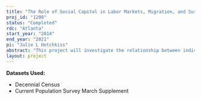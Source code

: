 ```yaml
---
title: "The Role of Social Capital in Labor Markets, Migration, and Survey Response"
proj_id: "1208"
status: "Completed"
rdc: "Atlanta"
start_year: "2014"
end_year: "2021"
pi: "Julie L Hotchkiss"
abstract: "This project will investigate the relationship between individual social and civic engagement (referred to as “social capital”) at a narrowly defined level of geography and individual labor market outcomes, migration decisions, and survey return/response rates. The first research question will investigate the relationship between a person's level of social and civic engagement and his/her labor market decisions/outcomes. One question is whether social engagement and labor force participation are substitute or complementary activities. The second research question focuses on the relationship between a person's social capital and individual migration decisions, and how a person's propensity to move might be related to the person's propensity to engage in social and civic activities. "
layout: project
---
```


**Datasets Used:**

  - Decennial Census 
  - Current Population Survey March Supplement 

